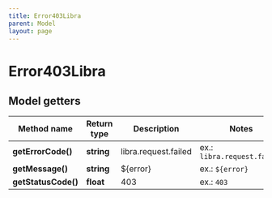 ```yaml
---
title: Error403Libra
parent: Model
layout: page
---
```


# Error403Libra

## Model getters

Method name | Return type | Description | Notes
------------ | ------------- | ------------- | -------------
**getErrorCode()** | **string** | libra.request.failed | ex.: `libra.request.failed`
**getMessage()** | **string** | ${error} | ex.: `${error}`
**getStatusCode()** | **float** | 403 | ex.: `403`

